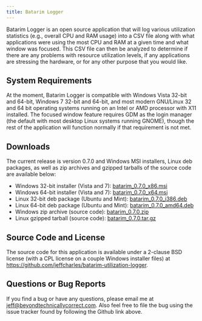 ```yaml
---
title: Batarim Logger
---
```

Batarim Logger is an open source application that will log various utilization statistics (e.g., overall CPU and RAM usage) into a CSV file along with what applications were using the most CPU and RAM at a given time and what window was focused. This CSV file can then be analyzed to determine if there are any problems with resource utilization levels, if any applications are stressing the hardware, or for any other purpose that you would like.

## System Requirements

At the moment, Batarim Logger is compatible with Windows Vista 32-bit and 64-bit, Windows 7 32-bit and 64-bit, and most modern GNU&#47;Linux 32 and 64 bit operating systems running on an Intel or AMD processor with X11 installed. The focused window feature requires GDM as the login manager (the default with most desktop Linux systems running GNOME), though the rest of the application will function normally if that requirement is not met.</p>

## Downloads

The current release is version 0.7.0 and Windows MSI installers, Linux deb packages, as well as zip archives and gzipped tarballs of the source code are available below:

* Windows 32-bit installer (Vista and 7): [batarim_0.7.0_x86.msi]()
* Windows 64-bit installer (Vista and 7): [batarim_0.7.0_x64.msi]()
* Linux 32-bit deb package (Ubuntu and Mint): [batarim_0.7.0_i386.deb]()
* Linux 64-bit deb package (Ubuntu and Mint): [batarim_0.7.0_amd64.deb]()
* Windows zip archive (source code): [batarim_0.7.0.zip]()
* Linux gzipped tarball (source code): [batarim_0.7.0.tar.gz]()

## Source Code and License

The source code for this application is available under a 2-clause BSD license (with a CPL license on a couple Windows installer files) at <https://github.com/jeffcharles/batarim-utilization-logger>.

## Questions or Bug Reports

If you find a bug or have any questions, please email me at [jeff@beyondtechnicallycorrect.com](mailto:jeff@beyondtechnicallycorrect.com). Also feel free to file the bug using the issue tracker found by following the Github link above.
